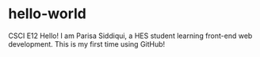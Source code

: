 # hello-world
CSCI E12
Hello! I am Parisa Siddiqui, a HES student learning front-end web development. This is my first time using GitHub!
